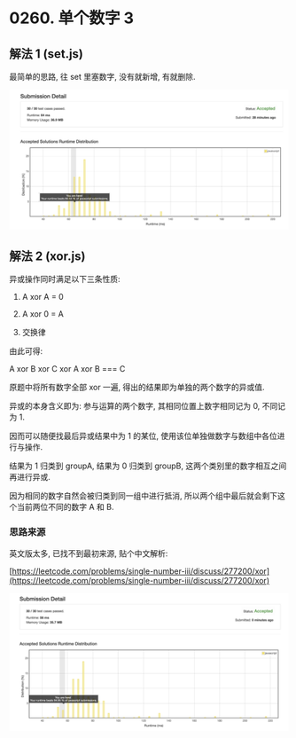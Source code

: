 # 0260. 单个数字 3

## 解法 1 (set.js)

最简单的思路, 往 set 里塞数字, 没有就新增, 有就删除.

![成绩](assets/set.png)

## 解法 2 (xor.js)

异或操作同时满足以下三条性质:

1. A xor A = 0

1. A xor 0 = A

1. 交换律

由此可得:

A xor B xor C xor A xor B === C

原题中将所有数字全部 xor 一遍, 得出的结果即为单独的两个数字的异或值.

异或的本身含义即为: 参与运算的两个数字, 其相同位置上数字相同记为 0, 不同记为 1.

因而可以随便找最后异或结果中为 1 的某位, 使用该位单独做数字与数组中各位进行与操作.

结果为 1 归类到 groupA, 结果为 0 归类到 groupB, 这两个类别里的数字相互之间再进行异或.

因为相同的数字自然会被归类到同一组中进行抵消, 所以两个组中最后就会剩下这个当前两位不同的数字 A 和 B.

### 思路来源

英文版太多, 已找不到最初来源, 贴个中文解析:

[https://leetcode.com/problems/single-number-iii/discuss/277200/xor](https://leetcode.com/problems/single-number-iii/discuss/277200/xor)

![成绩](assets/xor.png)
